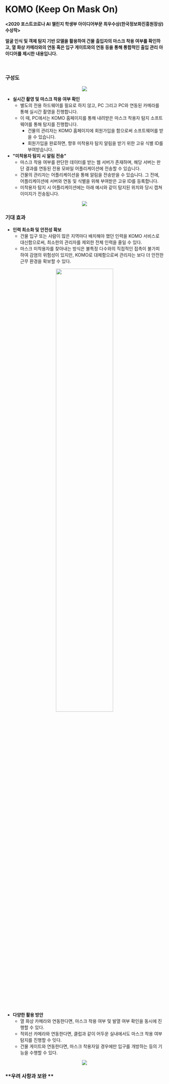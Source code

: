# KOMO (Keep On Mask On)

**<2020 포스트코로나 AI 챌린지 학생부 아이디어부문 최우수상(한국정보화진흥원장상) 수상작>**

**얼굴 인식 및 객체 탐지 기반 모델을 활용하여 건물 출입자의 마스크 착용 여부를 확인하고, 열 화상 카메라와의 연동 혹은 입구 게이트와의 연동 등을 통해 통합적인 출입 관리 아이디어를 제시한 내용입니다.**



<br>

### **구성도**
<p align="center"><img src="https://user-images.githubusercontent.com/46772883/113499047-a5b42880-954d-11eb-85f4-8f1685c109b4.png" /></p>

+ **실시간 촬영 및 마스크 착용 여부 확인**
  + 별도의 전용 하드웨어를 필요로 하지 않고, PC 그리고 PC와 연동된 카메라를 통해 실시간 촬영을 진행합니다.
  + 이 때, PC에서는 KOMO 홈페이지를 통해 내려받은 마스크 착용자 탐지 소프트웨어를 통해 탐지를 진행합니다.
    + 건물의 관리자는 KOMO 홈페이지에 회원가입을 함으로써 소프트웨어를 받을 수 있습니다.
    + 회원가입을 완료하면, 향후 미착용자 탐지 알림을 받기 위한 고유 식별 ID를 부여받습니다.
+ **"미착용자 탐지 시 알림 전송"**
  + 마스크 착용 여부를 판단한 데이터를 받는 웹 서버가 존재하며, 해당 서버는 판단 결과를 연동된 전용 모바일 어플리케이션에 전송할 수 있습니다.
  + 건물의 관리자는 어플리케이션을 통해 알림을 전송받을 수 있습니다. 그 전에, 어플리케이션에 서버와 연동 및 식별을 위해 부여받은 고유 ID를 등록합니다.
  + 미착용자 탐지 시 어플리케이션에는 아래 예시와 같이 탐지된 위치와 당시 캡쳐 이미지가 전송됩니다. 
<p align="center"><img src="https://user-images.githubusercontent.com/46772883/113499483-3d674600-9551-11eb-984d-f79d6e9886cf.png" /></p>


### **기대 효과**

+ **인력 최소화 및 안전성 확보**
  + 건물 입구 또는 사람이 많은 지역마다 배치해야 했던 인력을 KOMO 서비스로 대신함으로써, 최소한의 관리자를 제외한 전체 인력을 줄일 수 있다.
  + 마스크 미착용자를 찾아내는 방식은 불특정 다수와의 직접적인 접촉이 불가피하여 감염의 위험성이 있지만, KOMO로 대체함으로써 관리자는 보다 더 안전한 근무 환경을 확보할 수 있다.
<p align="center"><img src="https://user-images.githubusercontent.com/46772883/113499672-ca5ecf00-9552-11eb-9445-b7f90e257519.png" width="60%" height="60%"/></p>

+ **다양한 활용 방안**
  + 열 화상 카메라와 연동한다면, 마스크 착용 여부 및 발열 여부 확인을 동시에 진행할 수 있다.
  + 적외선 카메라와 연동한다면, 클럽과 같이 어두운 실내에서도 마스크 착용 여부 탐지를 진행할 수 잇다.
  + 건물 게이트와 연동한다면, 마스크 착용자일 경우에만 입구를 개방하는 등의 기능을 수행할 수 있다.
<p align="center"><img src="https://user-images.githubusercontent.com/46772883/113499832-1c542480-9554-11eb-86cd-f6fed016b147.png" /></p>

### **우려 사항과 보완 **
